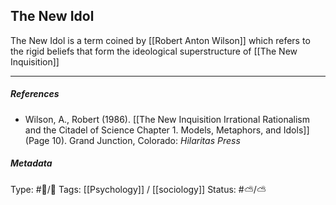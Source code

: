 ## The New Idol  # 

The New Idol is a term coined by [[Robert Anton Wilson]] which refers to the rigid beliefs that form the ideological superstructure of [[The New Inquisition]]

___

##### References

- Wilson, A., Robert (1986). [[The New Inquisition Irrational Rationalism and the Citadel of Science Chapter 1. Models, Metaphors, and Idols]] (Page 10). Grand Junction, Colorado: _Hilaritas Press_

##### Metadata

Type: #🔵/🔵 
Tags: [[Psychology]] / [[sociology]]
Status: #⛅️/⛅️ 